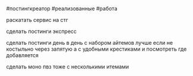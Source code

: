   
#постингкреатор  #реализованные 
#работа 
  

раскатать сервис на стг

сделать постинги экспресс

  

сделать постинги день в день с набором айтемов лучше если не костыльно через запятую а с удобными крестиками и посмотреть где добавляется 

  

сделать моно пвз тоже с несколькими итемами


